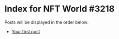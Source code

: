 # Index for NFT World #3218
Posts will be displayed in the order below:

- [Your first post](./001-first.md)

